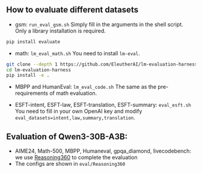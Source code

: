 ## How to evaluate different datasets

- gsm: `run_eval_gsm.sh`
Simply fill in the arguments in the shell script. Only a library installation is required.
```bash
pip install evaluate
```
- math: `lm_eval_math.sh`
You need to install `lm-eval`.
```bash
git clone --depth 1 https://github.com/EleutherAI/lm-evaluation-harness
cd lm-evaluation-harness
pip install -e .
```
- MBPP and HumanEval: `lm_eval_code.sh`
The same as the pre-requirements of math evaluation.

- ESFT-intent, ESFT-law, ESFT-translation, ESFT-summary: `eval_esft.sh`
You need to fill in your own OpenAI key and modify `eval_datasets=intent,law,summary,translation`.

## Evaluation of Qwen3-30B-A3B:
- AIME24, Math-500, MBPP, Humaneval, gpqa_diamond, livecodebench: we use [Reasoning360](https://github.com/LLM360/Reasoning360) to complete the evaluation
- The configs are shown in ```eval/Reasoning360```

